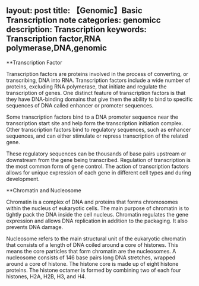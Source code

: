 layout: post
title: 【Genomic】Basic Transcription note
categories: genomicc
description: Transcription
keywords:  Transcription factor,RNA polymerase,DNA,genomic
---

**Transcription Factor


Transcription factors are proteins involved in the process of converting, or transcribing, DNA into RNA. Transcription factors include a wide number of proteins, excluding RNA polymerase, that initiate and regulate the transcription of genes. One distinct feature of transcription factors is that they have DNA-binding domains 
that give them the ability to bind to specific sequences of DNA called enhancer or promoter sequences.

Some transcription factors bind to a DNA promoter sequence near the transcription start site and help form the transcription initiation complex. 
Other transcription factors bind to regulatory sequences, such as enhancer sequences, and can either stimulate or repress transcription of the related gene.

These regulatory sequences can be thousands of base pairs upstream or downstream from the gene being transcribed. Regulation of transcription is the most common form of gene control. 
The action of transcription factors allows for unique expression of each gene in different cell types and during development.


**Chromatin and Nucleosome

Chromatin is a complex of DNA and proteins that forms chromosomes within the nucleus of eukaryotic cells. The main purpose of chromatin is to tightly pack the DNA inside the cell nucleus. 
Chromatin regulates the gene expression and allows DNA replication in addition to the packaging. It also prevents DNA damage. 

Nucleosome refers to the main structural unit of the eukaryotic chromatin that consists of a length of DNA coiled around a core of histones. This means the core particles that form chromatin are the nucleosomes. A nucleosome consists of 146 base pairs long DNA stretches, wrapped around a core of histone. 
The histone core is made up of eight histone proteins. The histone octamer is formed by combining two of each four histones, H2A, H2B, H3, and H4. 
